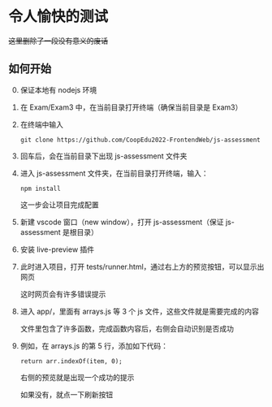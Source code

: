 # 令人愉快的测试

~~这里删除了一段没有意义的废话~~

## 如何开始

0. 保证本地有 nodejs 环境

1. 在 Exam/Exam3 中，在当前目录打开终端（确保当前目录是 Exam3）

2. 在终端中输入

    ```git clone https://github.com/CoopEdu2022-FrontendWeb/js-assessment```

3. 回车后，会在当前目录下出现 js-assessment 文件夹

4. 进入 js-assessment 文件夹，在当前目录打开终端，输入：

    ```npm install```
    
    这一步会让项目完成配置

5. 新建 vscode 窗口（new window），打开 js-assessment（保证 js-assessment 是根目录）


6. 安装 live-preview 插件

7. 此时进入项目，打开 tests/runner.html，通过右上方的预览按钮，可以显示出网页
    
    这时网页会有许多错误提示

8. 进入 app/，里面有 arrays.js 等 3 个 js 文件，这些文件就是需要完成的内容
    
    文件里包含了许多函数，完成函数内容后，右侧会自动识别是否成功

9. 例如，在 arrays.js 的第 5 行，添加如下代码：

    ```return arr.indexOf(item, 0);```

    右侧的预览就是出现一个成功的提示

    如果没有，就点一下刷新按钮